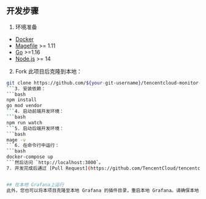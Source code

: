 ## 开发步骤
1. 环境准备
- [Docker](https://docs.docker.com/get-docker/)
- [Magefile](https://magefile.org/) >= 1.11
- [Go](https://golang.org/dl/) >=1.16
- [Node.js](https://nodejs.org/en/download/) >= 14
2. Fork 此项目后克隆到本地：
```bash
git clone https://github.com/${your-git-username}/tencentcloud-monitor-grafana-app.git
```3. 安装依赖：
```bash
npm install
go mod vendor
```4. 启动前端开发环境：
```bash
npm run watch
```5. 启动后端开发环境：
```bash
mage -v
```6. 在命令行中运行：
```bash
docker-compose up
```然后访问 `http://localhost:3000`。
7. 开发完成后通过 [Pull Request](https://github.com/TencentCloud/tencentcloud-monitor-grafana-app/pulls) 的方法提交代码请求合并。


## 在本地 Grafana上运行
此外，您也可以将本项目克隆至本地 Grafana 的插件目录，重启本地 Grafana。请确保本地 Grafana 版本 大于 7.0。
